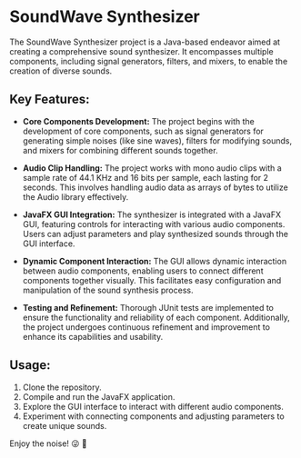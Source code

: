 # SoundWave Synthesizer

The SoundWave Synthesizer project is a Java-based endeavor aimed at creating a comprehensive sound synthesizer. It encompasses multiple components, including signal generators, filters, and mixers, to enable the creation of diverse sounds.

## Key Features:

- **Core Components Development:** The project begins with the development of core components, such as signal generators for generating simple noises (like sine waves), filters for modifying sounds, and mixers for combining different sounds together.

- **Audio Clip Handling:** The project works with mono audio clips with a sample rate of 44.1 KHz and 16 bits per sample, each lasting for 2 seconds. This involves handling audio data as arrays of bytes to utilize the Audio library effectively.

- **JavaFX GUI Integration:** The synthesizer is integrated with a JavaFX GUI, featuring controls for interacting with various audio components. Users can adjust parameters and play synthesized sounds through the GUI interface.

- **Dynamic Component Interaction:** The GUI allows dynamic interaction between audio components, enabling users to connect different components together visually. This facilitates easy configuration and manipulation of the sound synthesis process.

- **Testing and Refinement:** Thorough JUnit tests are implemented to ensure the functionality and reliability of each component. Additionally, the project undergoes continuous refinement and improvement to enhance its capabilities and usability.

## Usage:

1. Clone the repository.
2. Compile and run the JavaFX application.
3. Explore the GUI interface to interact with different audio components.
4. Experiment with connecting components and adjusting parameters to create unique sounds.

Enjoy the noise! 😜 🎹
